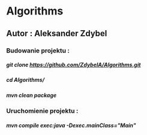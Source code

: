 # Algorithms

## Autor : Aleksander Zdybel


### Budowanie projektu : 
##### git clone https://github.com/ZdybelA/Algorithms.git
##### cd Algorithms/
##### mvn clean package
### Uruchomienie projektu :
##### mvn compile exec:java -Dexec.mainClass="Main"
